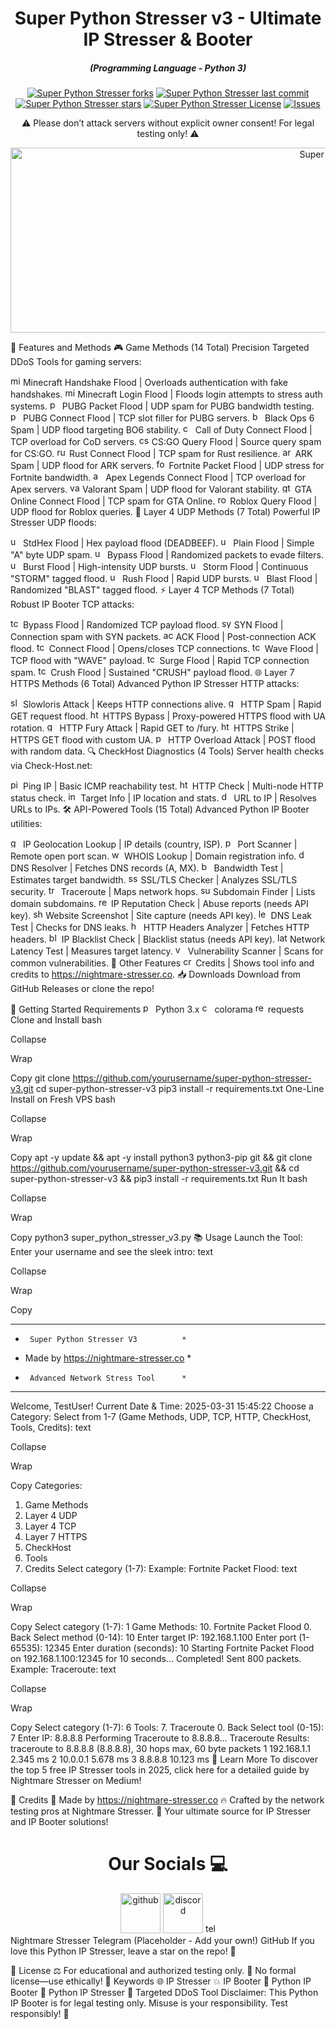 <h1 align="center">Super Python Stresser v3 - Ultimate IP Stresser & Booter</h1> <em><h5 align="center">(Programming Language - Python 3)</h5></em> <p align="center"> <a href="#"><img alt="Super Python Stresser forks" src="https://img.shields.io/github/forks/yourusername/super-python-stresser-v3?style=for-the-badge"></a> <a href="#"><img alt="Super Python Stresser last commit" src="https://img.shields.io/github/last-commit/yourusername/super-python-stresser-v3/main?color=green&style=for-the-badge"></a> <a href="#"><img alt="Super Python Stresser stars" src="https://img.shields.io/github/stars/yourusername/super-python-stresser-v3?style=for-the-badge&color=yellow"></a> <a href="#"><img alt="Super Python Stresser License" src="https://img.shields.io/github/license/yourusername/super-python-stresser-v3?color=orange&style=for-the-badge"></a> <a href="https://github.com/yourusername/super-python-stresser-v3/issues"><img alt="Issues" src="https://img.shields.io/github/issues/yourusername/super-python-stresser-v3?color=purple&style=for-the-badge"></a> </p> <p align="center">⚠️ Please don’t attack servers without explicit owner consent! For legal testing only! ⚠️</p> <p align="center"><img src="https://i.imgur.com/4Q7v2wn.png" width="1078" height="296" alt="Super Python Stresser v3"></p>
🌟 Features and Methods
🎮 Game Methods (14 Total)
Precision Targeted DDoS Tools for gaming servers:

<img src="https://cdn.worldvectorlogo.com/logos/minecraft-1.svg" width="16" height="16" alt="minecraft"> Minecraft Handshake Flood | Overloads authentication with fake handshakes.
<img src="https://cdn.worldvectorlogo.com/logos/minecraft-1.svg" width="16" height="16" alt="minecraft"> Minecraft Login Flood | Floods login attempts to stress auth systems.
<img src="https://cdn2.iconfinder.com/data/icons/popular-games-1/48/PUBG-512.png" width="16" height="16" alt="pubg"> PUBG Packet Flood | UDP spam for PUBG bandwidth testing.
<img src="https://cdn2.iconfinder.com/data/icons/popular-games-1/48/PUBG-512.png" width="16" height="16" alt="pubg"> PUBG Connect Flood | TCP slot filler for PUBG servers.
<img src="https://cdn-icons-png.flaticon.com/512/5968/5968329.png" width="16" height="16" alt="bo6"> Black Ops 6 Spam | UDP flood targeting BO6 stability.
<img src="https://cdn-icons-png.flaticon.com/512/5968/5968329.png" width="16" height="16" alt="cod"> Call of Duty Connect Flood | TCP overload for CoD servers.
<img src="https://cdn.worldvectorlogo.com/logos/counter-strike-global-offensive-1.svg" width="16" height="16" alt="csgo"> CS:GO Query Flood | Source query spam for CS:GO.
<img src="https://cdn-icons-png.flaticon.com/512/5968/5968336.png" width="16" height="16" alt="rust"> Rust Connect Flood | TCP spam for Rust resilience.
<img src="https://cdn-icons-png.flaticon.com/512/5968/5968336.png" width="16" height="16" alt="ark"> ARK Spam | UDP flood for ARK servers.
<img src="https://cdn2.iconfinder.com/data/icons/popular-games-1/48/Fortnite-512.png" width="16" height="16" alt="fortnite"> Fortnite Packet Flood | UDP stress for Fortnite bandwidth.
<img src="https://cdn-icons-png.flaticon.com/512/5968/5968336.png" width="16" height="16" alt="apex"> Apex Legends Connect Flood | TCP overload for Apex servers.
<img src="https://cdn.worldvectorlogo.com/logos/valorant.svg" width="16" height="16" alt="valorant"> Valorant Spam | UDP flood for Valorant stability.
<img src="https://cdn-icons-png.flaticon.com/512/5968/5968336.png" width="16" height="16" alt="gta"> GTA Online Connect Flood | TCP spam for GTA Online.
<img src="https://cdn.worldvectorlogo.com/logos/roblox.svg" width="16" height="16" alt="roblox"> Roblox Query Flood | UDP flood for Roblox queries.
🌊 Layer 4 UDP Methods (7 Total)
Powerful IP Stresser UDP floods:

<img src="https://styles.redditmedia.com/t5_2rxmiq/styles/profileIcon_snoob94cdb09-c26c-4c24-bd0c-66238623cc22-headshot.png" width="16" height="16" alt="udp"> StdHex Flood | Hex payload flood (DEADBEEF).
<img src="https://styles.redditmedia.com/t5_2rxmiq/styles/profileIcon_snoob94cdb09-c26c-4c24-bd0c-66238623cc22-headshot.png" width="16" height="16" alt="udp"> Plain Flood | Simple "A" byte UDP spam.
<img src="https://styles.redditmedia.com/t5_2rxmiq/styles/profileIcon_snoob94cdb09-c26c-4c24-bd0c-66238623cc22-headshot.png" width="16" height="16" alt="udp"> Bypass Flood | Randomized packets to evade filters.
<img src="https://styles.redditmedia.com/t5_2rxmiq/styles/profileIcon_snoob94cdb09-c26c-4c24-bd0c-66238623cc22-headshot.png" width="16" height="16" alt="udp"> Burst Flood | High-intensity UDP bursts.
<img src="https://styles.redditmedia.com/t5_2rxmiq/styles/profileIcon_snoob94cdb09-c26c-4c24-bd0c-66238623cc22-headshot.png" width="16" height="16" alt="udp"> Storm Flood | Continuous "STORM" tagged flood.
<img src="https://styles.redditmedia.com/t5_2rxmiq/styles/profileIcon_snoob94cdb09-c26c-4c24-bd0c-66238623cc22-headshot.png" width="16" height="16" alt="udp"> Rush Flood | Rapid UDP bursts.
<img src="https://styles.redditmedia.com/t5_2rxmiq/styles/profileIcon_snoob94cdb09-c26c-4c24-bd0c-66238623cc22-headshot.png" width="16" height="16" alt="udp"> Blast Flood | Randomized "BLAST" tagged flood.
⚡ Layer 4 TCP Methods (7 Total)
Robust IP Booter TCP attacks:

<img src="https://raw.githubusercontent.com/kgretzky/pwndrop/master/media/pwndrop-logo-512.png" width="16" height="16" alt="tcp"> Bypass Flood | Randomized TCP payload flood.
<img src="https://cdn-icons-png.flaticon.com/512/1918/1918576.png" width="16" height="16" alt="syn"> SYN Flood | Connection spam with SYN packets.
<img src="https://cdn-icons-png.flaticon.com/512/1918/1918576.png" width="16" height="16" alt="ack"> ACK Flood | Post-connection ACK flood.
<img src="https://raw.githubusercontent.com/kgretzky/pwndrop/master/media/pwndrop-logo-512.png" width="16" height="16" alt="tcp"> Connect Flood | Opens/closes TCP connections.
<img src="https://raw.githubusercontent.com/kgretzky/pwndrop/master/media/pwndrop-logo-512.png" width="16" height="16" alt="tcp"> Wave Flood | TCP flood with "WAVE" payload.
<img src="https://raw.githubusercontent.com/kgretzky/pwndrop/master/media/pwndrop-logo-512.png" width="16" height="16" alt="tcp"> Surge Flood | Rapid TCP connection spam.
<img src="https://raw.githubusercontent.com/kgretzky/pwndrop/master/media/pwndrop-logo-512.png" width="16" height="16" alt="tcp"> Crush Flood | Sustained "CRUSH" payload flood.
🌐 Layer 7 HTTPS Methods (6 Total)
Advanced Python IP Stresser HTTP attacks:

<img src="https://cdn2.iconfinder.com/data/icons/poison-and-venom-fill/160/loris2-512.png" width="16" height="16" alt="slow"> Slowloris Attack | Keeps HTTP connections alive.
<img src="https://img.icons8.com/cotton/344/domain.png" width="16" height="16" alt="get"> HTTP Spam | Rapid GET request flood.
<img src="https://cdn-icons-png.flaticon.com/512/5968/5968336.png" width="16" height="16" alt="https"> HTTPS Bypass | Proxy-powered HTTPS flood with UA rotation.
<img src="https://img.icons8.com/cotton/344/domain.png" width="16" height="16" alt="get"> HTTP Fury Attack | Rapid GET to /fury.
<img src="https://cdn-icons-png.flaticon.com/512/5968/5968336.png" width="16" height="16" alt="https"> HTTPS Strike | HTTPS GET flood with custom UA.
<img src="https://cdn0.iconfinder.com/data/icons/database-storage-5/60/server__database__fire__burn__safety-512.png" width="16" height="16" alt="post"> HTTP Overload Attack | POST flood with random data.
🔍 CheckHost Diagnostics (4 Tools)
Server health checks via Check-Host.net:

<img src="https://icon-library.com/images/icon-ping/icon-ping-28.jpg" width="16" height="16" alt="ping"> Ping IP | Basic ICMP reachability test.
<img src="https://img.icons8.com/cotton/344/domain.png" width="16" height="16" alt="http"> HTTP Check | Multi-node HTTP status check.
<img src="https://cdn-icons-png.flaticon.com/512/5968/5968336.png" width="16" height="16" alt="info"> Target Info | IP location and stats.
<img src="https://cdn-icons-png.flaticon.com/512/2653/2653461.png" width="16" height="16" alt="dns"> URL to IP | Resolves URLs to IPs.
🛠️ API-Powered Tools (15 Total)
Advanced Python IP Booter utilities:

<img src="https://cdn-icons-png.flaticon.com/512/5968/5968336.png" width="16" height="16" alt="geo"> IP Geolocation Lookup | IP details (country, ISP).
<img src="https://cdn-icons-png.flaticon.com/512/5968/5968336.png" width="16" height="16" alt="port"> Port Scanner | Remote open port scan.
<img src="https://cdn-icons-png.flaticon.com/512/5968/5968336.png" width="16" height="16" alt="whois"> WHOIS Lookup | Domain registration info.
<img src="https://cdn-icons-png.flaticon.com/512/2653/2653461.png" width="16" height="16" alt="dns"> DNS Resolver | Fetches DNS records (A, MX).
<img src="https://cdn-icons-png.flaticon.com/512/5968/5968336.png" width="16" height="16" alt="bw"> Bandwidth Test | Estimates target bandwidth.
<img src="https://cdn-icons-png.flaticon.com/512/5968/5968336.png" width="16" height="16" alt="ssl"> SSL/TLS Checker | Analyzes SSL/TLS security.
<img src="https://cdn-icons-png.flaticon.com/512/5968/5968336.png" width="16" height="16" alt="trace"> Traceroute | Maps network hops.
<img src="https://cdn-icons-png.flaticon.com/512/5968/5968336.png" width="16" height="16" alt="sub"> Subdomain Finder | Lists domain subdomains.
<img src="https://cdn-icons-png.flaticon.com/512/5968/5968336.png" width="16" height="16" alt="rep"> IP Reputation Check | Abuse reports (needs API key).
<img src="https://cdn-icons-png.flaticon.com/512/5968/5968336.png" width="16" height="16" alt="shot"> Website Screenshot | Site capture (needs API key).
<img src="https://cdn-icons-png.flaticon.com/512/2653/2653461.png" width="16" height="16" alt="leak"> DNS Leak Test | Checks for DNS leaks.
<img src="https://img.icons8.com/cotton/344/domain.png" width="16" height="16" alt="headers"> HTTP Headers Analyzer | Fetches HTTP headers.
<img src="https://cdn-icons-png.flaticon.com/512/5968/5968336.png" width="16" height="16" alt="blacklist"> IP Blacklist Check | Blacklist status (needs API key).
<img src="https://cdn-icons-png.flaticon.com/512/5968/5968336.png" width="16" height="16" alt="latency"> Network Latency Test | Measures target latency.
<img src="https://cdn-icons-png.flaticon.com/512/5968/5968336.png" width="16" height="16" alt="vuln"> Vulnerability Scanner | Scans for common vulnerabilities.
🎨 Other Features
<img src="https://cdn-icons-png.flaticon.com/512/5968/5968336.png" width="16" height="16" alt="credits"> Credits | Shows tool info and credits to https://nightmare-stresser.co.
📥 Downloads
Download from GitHub Releases or clone the repo!

🚀 Getting Started
Requirements
<img src="https://cdn.worldvectorlogo.com/logos/python-5.svg" width="16" height="16" alt="python"> Python 3.x
<img src="https://cdn-icons-png.flaticon.com/512/5968/5968336.png" width="16" height="16" alt="colorama"> colorama
<img src="https://cdn-icons-png.flaticon.com/512/5968/5968336.png" width="16" height="16" alt="requests"> requests
Clone and Install
bash

Collapse

Wrap

Copy
git clone https://github.com/yourusername/super-python-stresser-v3.git
cd super-python-stresser-v3
pip3 install -r requirements.txt
One-Line Install on Fresh VPS
bash

Collapse

Wrap

Copy
apt -y update && apt -y install python3 python3-pip git && git clone https://github.com/yourusername/super-python-stresser-v3.git && cd super-python-stresser-v3 && pip3 install -r requirements.txt
Run It
bash

Collapse

Wrap

Copy
python3 super_python_stresser_v3.py
📚 Usage
Launch the Tool:
Enter your username and see the sleek intro:
text

Collapse

Wrap

Copy
******************************************
*      Super Python Stresser V3          *
*    Made by https://nightmare-stresser.co *
*      Advanced Network Stress Tool      *
******************************************
Welcome, TestUser!
Current Date & Time: 2025-03-31 15:45:22
Choose a Category:
Select from 1-7 (Game Methods, UDP, TCP, HTTP, CheckHost, Tools, Credits):
text

Collapse

Wrap

Copy
Categories:
  1. Game Methods
  2. Layer 4 UDP
  3. Layer 4 TCP
  4. Layer 7 HTTPS
  5. CheckHost
  6. Tools
  7. Credits
Select category (1-7): 
Example: Fortnite Packet Flood:
text

Collapse

Wrap

Copy
Select category (1-7): 1
Game Methods:
  10. Fortnite Packet Flood
  0. Back
Select method (0-14): 10
Enter target IP: 192.168.1.100
Enter port (1-65535): 12345
Enter duration (seconds): 10
Starting Fortnite Packet Flood on 192.168.1.100:12345 for 10 seconds...
Completed! Sent 800 packets.
Example: Traceroute:
text

Collapse

Wrap

Copy
Select category (1-7): 6
Tools:
  7. Traceroute
  0. Back
Select tool (0-15): 7
Enter IP: 8.8.8.8
Performing Traceroute to 8.8.8.8...
Traceroute Results:
traceroute to 8.8.8.8 (8.8.8.8), 30 hops max, 60 byte packets
 1  192.168.1.1  2.345 ms
 2  10.0.0.1  5.678 ms
 3  8.8.8.8  10.123 ms
🌟 Learn More
To discover the top 5 free IP Stresser tools in 2025, click here for a detailed guide by Nightmare Stresser on Medium!

🙌 Credits
🌙 Made by https://nightmare-stresser.co
🔥 Crafted by the network testing pros at Nightmare Stresser.
🚀 Your ultimate source for IP Stresser and IP Booter solutions!
<h1 align="center">Our Socials 💻</h1> <div align="center"> <img src="https://icon-library.com/images/github-icon-vector/github-icon-vector-27.jpg" width="64" height="64" alt="github"/> <img src="https://brandlogos.net/wp-content/uploads/2021/11/discord-logo.png" width="64" height="64" alt="discord"/> <img src="https://upload.wikimedia.org/wikipedia/commons/thumb/8/82/Telegram_logo.svg/2048px-Telegram_logo.svg.png" width="16" height="16" alt="telegram"/> </div>
Nightmare Stresser Telegram (Placeholder - Add your own!)
GitHub
If you love this Python IP Stresser, leave a star on the repo! 🌟

📜 License
⚖️ For educational and authorized testing only.
🚫 No formal license—use ethically!
🔑 Keywords
🌐 IP Stresser
💥 IP Booter
🐍 Python IP Booter
🐍 Python IP Stresser
🎯 Targeted DDoS Tool
Disclaimer: This Python IP Booter is for legal testing only. Misuse is your responsibility. Test responsibly! 🚨
